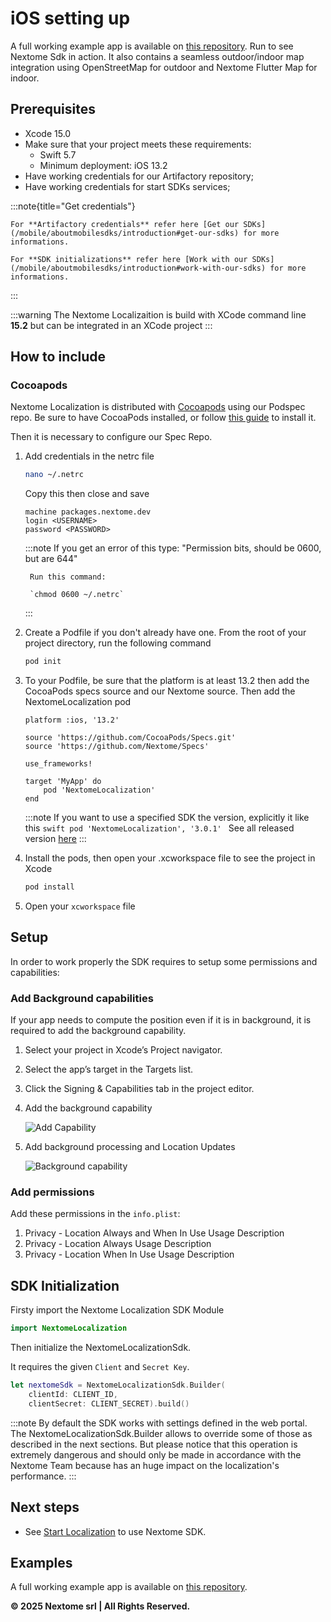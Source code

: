 # iOS setting up

A full working example app is available on [this repository](https://github.com/Nextome/nextome-phoenix-iOS-whitelabel). Run to see Nextome Sdk in action. It also contains a seamless outdoor/indoor map integration using OpenStreetMap for outdoor and Nextome Flutter Map for indoor.

## Prerequisites

- Xcode 15.0
- Make sure that your project meets these requirements: 
    - Swift 5.7
    - Minimum deployment: iOS 13.2
- Have working credentials for our Artifactory repository;
- Have working credentials for start SDKs services;

:::note{title="Get credentials"}
    
    For **Artifactory credentials** refer here [Get our SDKs](/mobile/aboutmobilesdks/introduction#get-our-sdks) for more informations.

    For **SDK initializations** refer here [Work with our SDKs](/mobile/aboutmobilesdks/introduction#work-with-our-sdks) for more informations.

:::

:::warning
    The Nextome Localizaition is build with XCode command line **15.2** but can be integrated in an XCode project
:::

## How to include

### Cocoapods

Nextome Localization is distributed with [Cocoapods](https://guides.cocoapods.org/) using our Podspec repo. Be sure to have CocoaPods installed, or follow [this guide](https://guides.cocoapods.org/using/getting-started.html) to install it.

Then it is necessary to configure our Spec Repo.

1. Add credentials  in the netrc file

    ``` bash 
    nano ~/.netrc
    ```
    Copy this then close and save

    ```
    machine packages.nextome.dev
    login <USERNAME>
    password <PASSWORD>
    ```


    :::note
        If you get an error of this type: "Permission bits, should be 0600, but are 644"
        
        Run this command: 

        `chmod 0600 ~/.netrc`
    :::
     
2. Create a Podfile if you don't already have one. From the root of your project directory, run the following command

    ```bash
    pod init
    ```

6. To your Podfile, be sure that the platform is at least 13.2 then add the CocoaPods specs source and our Nextome source. Then add the NextomeLocalization pod

    ```
    platform :ios, '13.2'

    source 'https://github.com/CocoaPods/Specs.git'
    source 'https://github.com/Nextome/Specs'

    use_frameworks!

    target 'MyApp' do
        pod 'NextomeLocalization'
    end
    ```
    
    :::note
        If you want to use a specified SDK the version, explicitly it like this
        ```swift
            pod 'NextomeLocalization', '3.0.1'
        ```
        See all released version [here](../iOS/changelog.md)
    :::

7. Install the pods, then open your .xcworkspace file to see the project in Xcode

    ```bash
    pod install
    ```

8. Open your `xcworkspace` file


## Setup

In order to work properly the SDK requires to setup some permissions and capabilities:

### Add Background capabilities
If your app needs to compute the position even if it is in background, it is required to add the background capability.

1. Select your project in Xcode’s Project navigator.
2. Select the app’s target in the Targets list.
3. Click the Signing & Capabilities tab in the project editor.
4. Add the background capability

    ![Add Capability](/assets/addCapabilities.png)

5. Add background processing and Location Updates

    ![Background capability](/assets/backroundCapability.png)

 
### Add permissions

Add these permissions in the `info.plist`:

1. Privacy - Location Always and When In Use Usage Description
2. Privacy - Location Always Usage Description
3. Privacy - Location When In Use Usage Description

## SDK Initialization
Firsty import the Nextome Localization SDK Module
```swift
import NextomeLocalization
```

Then initialize the NextomeLocalizationSdk.

It requires the given `Client` and `Secret Key`.

```swift
let nextomeSdk = NextomeLocalizationSdk.Builder(
    clientId: CLIENT_ID, 
    clientSecret: CLIENT_SECRET).build()
```

:::note
    By default the SDK works with settings defined in the web portal.
    The NextomeLocalizationSdk.Builder allows to override some of those as described in the next sections.
    But please notice that this operation is extremely dangerous and should only be made in accordance with the Nextome Team because has an huge impact on the localization's performance.
:::

## Next steps
- See [Start Localization](../start-localization.md) to use Nextome SDK.

## Examples
A full working example app is available on [this repository](https://github.com/Nextome/nextome-phoenix-iOS-whitelabel).


**© 2025 Nextome srl | All Rights Reserved.**
